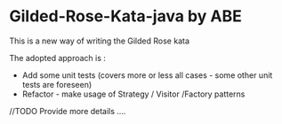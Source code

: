 # Gilded-Rose-Kata-java by ABE

This is a new way of writing the Gilded Rose kata

The adopted approach is :

* Add some unit tests (covers more or less all cases - some other unit tests are foreseen)
* Refactor - make usage of Strategy / Visitor /Factory patterns



//TODO 
Provide more details ....

